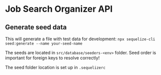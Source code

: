 # Job Search Organizer API

## Generate seed data

This will generate a file with test data for development:
`npx sequelize-cli seed:generate --name your-seed-name`

The seeds are located in `src/database/seeders-<env>` folder. Seed order is important for foreign keys to resolve correctly!

The seed folder location is set up in `.sequelizerc`
